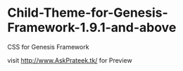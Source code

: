 Child-Theme-for-Genesis-Framework-1.9.1-and-above
=================================================

CSS for Genesis Framework

visit http://www.AskPrateek.tk/  for Preview

